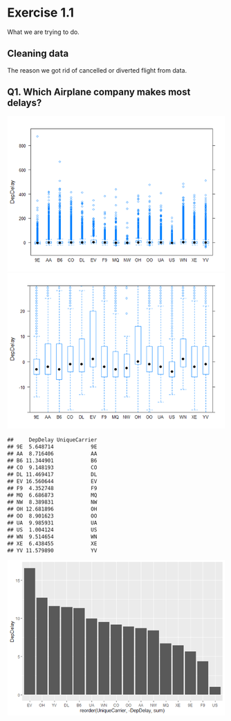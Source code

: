 Exercise 1.1
============

What we are trying to do.

Cleaning data
-------------

The reason we got rid of cancelled or diverted flight from data.

Q1. Which Airplane company makes most delays?
---------------------------------------------

![](test_files/figure-markdown_github/1.1.-1.png)![](test_files/figure-markdown_github/1.1.-2.png)

    ##     DepDelay UniqueCarrier
    ## 9E  5.648714            9E
    ## AA  8.716406            AA
    ## B6 11.344901            B6
    ## CO  9.148193            CO
    ## DL 11.469417            DL
    ## EV 16.560644            EV
    ## F9  4.352748            F9
    ## MQ  6.686873            MQ
    ## NW  8.389831            NW
    ## OH 12.681896            OH
    ## OO  8.901623            OO
    ## UA  9.985931            UA
    ## US  1.004124            US
    ## WN  9.514654            WN
    ## XE  6.438455            XE
    ## YV 11.579890            YV

![](test_files/figure-markdown_github/1.1.-3.png)
